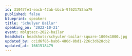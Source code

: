 ```yaml
---
id: 31047fe1-eacb-42ab-bbcb-9f621752aa79
published: false
blueprint: speakers
title: 'Schulyer Bailar'
speaking_on: '2022-10-21'
event: mblgtacc-2022-bailar
headshot: headshots/schyuler-bailar-square-1000x1000.jpg
updated_by: cc1d6f85-bab6-480d-8bd1-226c3d628cb2
updated_at: 1661518479
---
```

